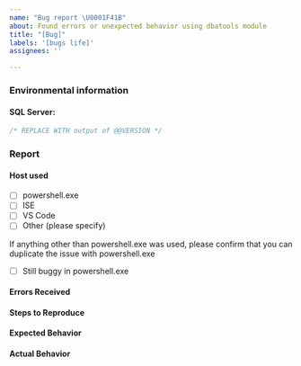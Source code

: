 ```yaml
---
name: "Bug report \U0001F41B"
about: Found errors or unexpected behavior using dbatools module
title: "[Bug]"
labels: '[bugs life]'
assignees: ''

---
```


<!--
Please note, effective June 2019, we will begin closing bug reports that do not follow the bug report format. We ask only what is required to help us resolve the issue faster. We are constantly updating dbatools, so knowing what version you are using, for instance, saves us a ton of time.
-->

### Environmental information

<!--
Run below command, paste results below:
& {"``````";"#### PowerShell version:`n$($PSVersionTable | Out-String)"; "`n#### dbatools Module version:`n$(gmo dbatools -List | select name, path, version | fl -force | Out-String)";"``````"} | clip
-->

#### SQL Server: 
<!-- Paste output of `SELECT @@VERSION` -->
```sql
/* REPLACE WITH output of @@VERSION */
```

### Report

<!--
Things to consider:
- Errors received are not related to permissions?
- Have you tried the same command using powershell.exe instead of a hosted powershell instance like ISE or VS Code?
- If this refers to Copy-DbaDatabase can you replace the problem with Backup-DbaDatabase and Restore-DbaDatabase?
- Copy-DbaDatabase will not work in every environment and every situation. Instead, we try to ensure Backup & Restore work in your environment.
--> 


#### Host used

- [ ] powershell.exe
- [ ] ISE
- [ ] VS Code
- [ ] Other (please specify)

If anything other than powershell.exe was used, please confirm that you can duplicate the issue with powershell.exe

- [ ] Still buggy in powershell.exe

#### Errors Received

<!-- 
Run this command and paste below:
& {"``````";$error[0] | select *;"``````"} | clip
-->

#### Steps to Reproduce

<!--
If you have confirmed this issue can be reproduced, please provide the exact steps (T-SQL, PowerShell, ext)
-->

#### Expected Behavior

<!--
What did you expect to happen?
-->

#### Actual Behavior

<!--
What happened?
-->
